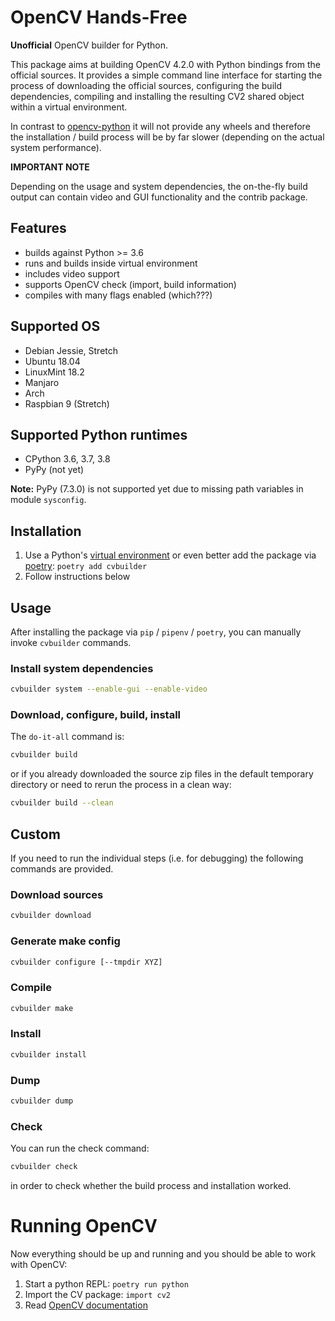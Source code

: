 # OpenCV Hands-Free

**Unofficial** OpenCV builder for Python.

This package aims at building OpenCV 4.2.0 with Python bindings from the official sources.
It provides a simple command line interface for starting the process of downloading the
official sources, configuring the build dependencies, compiling and installing the resulting
CV2 shared object within a virtual environment.

In contrast to [opencv-python](https://github.com/skvark/opencv-python) it will not provide any
wheels and therefore the installation / build process will be by far slower (depending on the
actual system performance).

**IMPORTANT NOTE**

Depending on the usage and system dependencies, the on-the-fly build output can
contain video and GUI functionality and the contrib package.


## Features

* builds against Python >= 3.6
* runs and builds inside virtual environment
* includes video support
* supports OpenCV check (import, build information)
* compiles with many flags enabled (which???)

## Supported OS

* Debian Jessie, Stretch
* Ubuntu 18.04
* LinuxMint 18.2
* Manjaro
* Arch
* Raspbian 9 (Stretch)


## Supported Python runtimes

* CPython 3.6, 3.7, 3.8
* PyPy (not yet)

**Note:** PyPy (7.3.0) is not supported yet due to missing path variables in module `sysconfig`.

## Installation

1. Use a Python's [virtual environment](https://docs.python.org/3/library/venv.html)
or even better add the package via [poetry](https://github.com/sdispater/poetry): `poetry add cvbuilder`
1. Follow instructions below


## Usage

After installing the package via `pip` / `pipenv` / `poetry`, you can manually invoke `cvbuilder` commands.

### Install system dependencies

```bash
cvbuilder system --enable-gui --enable-video
```

### Download, configure, build, install

The `do-it-all` command is:

```bash
cvbuilder build
```

or if you already downloaded the source zip files in the default temporary
directory or need to rerun the process in a clean way:

```bash
cvbuilder build --clean
```


## Custom

If you need to run the individual steps (i.e. for debugging) the following
commands are provided.

### Download sources

```bash
cvbuilder download
```

### Generate make config

```bash
cvbuilder configure [--tmpdir XYZ]
```

### Compile

```bash
cvbuilder make
```

### Install

```bash
cvbuilder install
```

### Dump

```bash
cvbuilder dump
```

### Check

You can run the check command:

```bash
cvbuilder check
``` 

in order to check whether the build process and installation worked.


# Running OpenCV

Now everything should be up and running and you should be able to work with OpenCV:

1. Start a python REPL: `poetry run python`
1. Import the CV package: `import cv2`
1. Read [OpenCV documentation](http://docs.opencv.org/)

